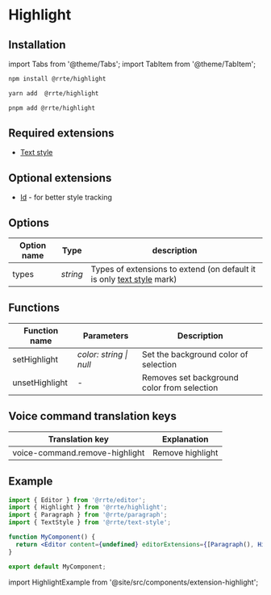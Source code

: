 # Highlight

## Installation

import Tabs from '@theme/Tabs';
import TabItem from '@theme/TabItem';

<Tabs>
  <TabItem value="npm" label="npm" default>

```bash
npm install @rrte/highlight
```

  </TabItem>
  <TabItem value="yarn" label="yarn">

```bash
yarn add  @rrte/highlight
```

  </TabItem>
  <TabItem value="pnpm" label="pnpm">

```bash
pnpm add @rrte/highlight
```

  </TabItem>
</Tabs>

## Required extensions

- [Text style](text-style)

## Optional extensions

- [Id](id) - for better style tracking

## Options

| Option name | Type     | description                                                                         |
| ----------- | -------- | ----------------------------------------------------------------------------------- |
| types       | _string_ | Types of extensions to extend (on default it is only [text style](text-style) mark) |

## Functions

| Function name  | Parameters              | Description                                 |
| -------------- | ----------------------- | ------------------------------------------- |
| setHighlight   | _color: string \| null_ | Set the background color of selection       |
| unsetHighlight | -                       | Removes set background color from selection |

## Voice command translation keys

| Translation key                | Explanation      |
| ------------------------------ | ---------------- |
| voice-command.remove-highlight | Remove highlight |

## Example

```jsx
import { Editor } from '@rrte/editor';
import { Highlight } from '@rrte/highlight';
import { Paragraph } from '@rrte/paragraph';
import { TextStyle } from '@rrte/text-style';

function MyComponent() {
  return <Editor content={undefined} editorExtensions={[Paragraph(), Highlight(), TextStyle()]} />;
}

export default MyComponent;
```

import HighlightExample from '@site/src/components/extension-highlight';

<HighlightExample />
